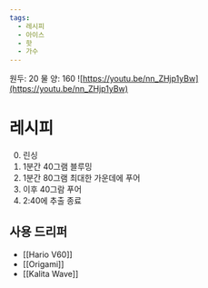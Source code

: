```yaml
---
tags:
  - 레시피
  - 아이스
  - 핫
  - 가수
---
```

원두: 20
물 양: 160
![https://youtu.be/nn_ZHjp1yBw](https://youtu.be/nn_ZHjp1yBw)
# 레시피
0. 린싱
1. 1분간 40그램 블루밍
2. 1분간 80그램 최대한 가운데에 푸어
3. 이후 40그람 푸어
4. 2:40에 추출 종료
## 사용 드리퍼
- [[Hario V60]]
- [[Origami]]
- [[Kalita Wave]]